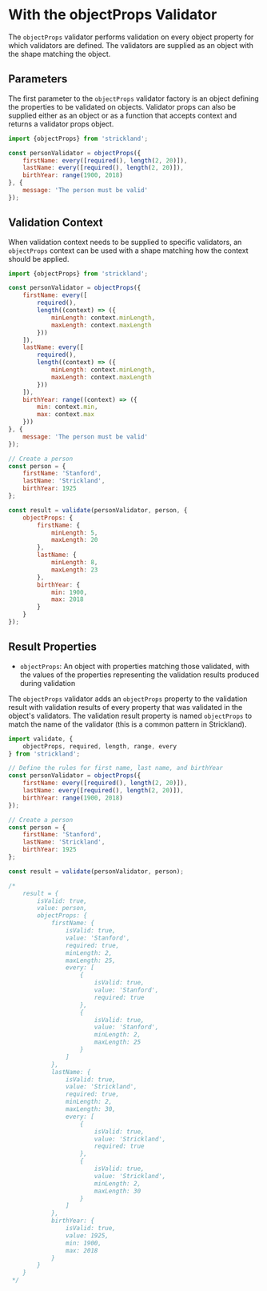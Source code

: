 # With the objectProps Validator

The `objectProps` validator performs validation on every object property for which validators are defined. The validators are supplied as an object with the shape matching the object.

## Parameters

The first parameter to the `objectProps` validator factory is an object defining the properties to be validated on objects. Validator props can also be supplied either as an object or as a function that accepts context and returns a validator props object.

```jsx
import {objectProps} from 'strickland';

const personValidator = objectProps({
    firstName: every([required(), length(2, 20)]),
    lastName: every([required(), length(2, 20)]),
    birthYear: range(1900, 2018)
}, {
    message: 'The person must be valid'
});
```

## Validation Context

When validation context needs to be supplied to specific validators, an `objectProps` context can be used with a shape matching how the context should be applied.

```jsx
import {objectProps} from 'strickland';

const personValidator = objectProps({
    firstName: every([
        required(),
        length((context) => ({
            minLength: context.minLength,
            maxLength: context.maxLength
        }))
    ]),
    lastName: every([
        required(),
        length((context) => ({
            minLength: context.minLength,
            maxLength: context.maxLength
        }))
    ]),
    birthYear: range((context) => ({
        min: context.min,
        max: context.max
    }))
}, {
    message: 'The person must be valid'
});

// Create a person
const person = {
    firstName: 'Stanford',
    lastName: 'Strickland',
    birthYear: 1925
};

const result = validate(personValidator, person, {
    objectProps: {
        firstName: {
            minLength: 5,
            maxLength: 20
        },
        lastName: {
            minLength: 8,
            maxLength: 23
        },
        birthYear: {
            min: 1900,
            max: 2018
        }
    }
});
```

## Result Properties

* `objectProps`: An object with properties matching those validated, with the values of the properties representing the validation results produced during validation

The `objectProps` validator adds an `objectProps` property to the validation result with validation results of every property that was validated in the object's validators. The validation result property is named `objectProps` to match the name of the validator \(this is a common pattern in Strickland\).

```jsx
import validate, {
    objectProps, required, length, range, every
} from 'strickland';

// Define the rules for first name, last name, and birthYear
const personValidator = objectProps({
    firstName: every([required(), length(2, 20)]),
    lastName: every([required(), length(2, 20)]),
    birthYear: range(1900, 2018)
});

// Create a person
const person = {
    firstName: 'Stanford',
    lastName: 'Strickland',
    birthYear: 1925
};

const result = validate(personValidator, person);

/*
    result = {
        isValid: true,
        value: person,
        objectProps: {
            firstName: {
                isValid: true,
                value: 'Stanford',
                required: true,
                minLength: 2,
                maxLength: 25,
                every: [
                    {
                        isValid: true,
                        value: 'Stanford',
                        required: true
                    },
                    {
                        isValid: true,
                        value: 'Stanford',
                        minLength: 2,
                        maxLength: 25
                    }
                ]
            },
            lastName: {
                isValid: true,
                value: 'Strickland',
                required: true,
                minLength: 2,
                maxLength: 30,
                every: [
                    {
                        isValid: true,
                        value: 'Strickland',
                        required: true
                    },
                    {
                        isValid: true,
                        value: 'Strickland',
                        minLength: 2,
                        maxLength: 30
                    }
                ]
            },
            birthYear: {
                isValid: true,
                value: 1925,
                min: 1900,
                max: 2018
            }
        }
    }
 */
```

